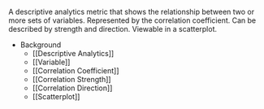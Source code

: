 A descriptive analytics metric that shows the relationship between two or more sets of variables. Represented by the correlation coefficient. Can be described by strength and direction. Viewable in a scatterplot.

- Background
	- [[Descriptive Analytics]]
	- [[Variable]]
	- [[Correlation Coefficient]]
	- [[Correlation Strength]]
	- [[Correlation Direction]]
	- [[Scatterplot]]